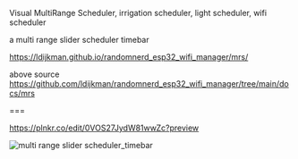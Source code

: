 Visual MultiRange Scheduler, irrigation scheduler, light scheduler, wifi scheduler

a multi range slider scheduler timebar

https://ldijkman.github.io/randomnerd_esp32_wifi_manager/mrs/

above source https://github.com/ldijkman/randomnerd_esp32_wifi_manager/tree/main/docs/mrs

===

https://plnkr.co/edit/0VOS27JydW81wwZc?preview

![multi range slider scheduler_timebar](https://github.com/ldijkman/randomnerd_esp32_wifi_manager/assets/45427770/79138b38-2da1-4499-afd9-f0f02222ef44)
